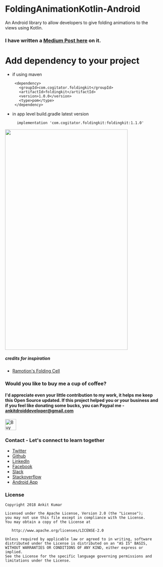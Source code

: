 # FoldingAnimationKotlin-Android

An Android library to allow developers to give folding animations to the views using Kotlin.

### I have written a [Medium Post here](https://t.co/uzavGOZ494) on it.
 
# Add dependency to your project

- if using maven 
    
       <dependency>
         <groupId>com.cogitator.foldingkit</groupId>
         <artifactId>foldingkit</artifactId>
         <version>1.0.0</version>
         <type>pom</type>
       </dependency>
       
- in app level build.gradle latest version

        implementation 'com.cogitator.foldingkit:foldingkit:1.1.0' 



 <img src="https://github.com/AnkitDroidGit/FoldingAnimationKotlin-Android/blob/master/art/animationgif.gif" width="400" height="720">

##### credits for inspiration
- [Ramotion's Folding Cell](https://github.com/Ramotion/folding-cell)


### Would you like to buy me a cup of coffee?
#### I'd appreciate even your little contribution to my work, it helps me keep this Open Source updated. If this project helped you or your business and if you feel like donating some bucks, you can Paypal me - ankitdroiddeveloper@gmail.com

<a href='https://ko-fi.com/L3L1DM19' target='_blank'><img height='36' style='border:0px;height:36px;' src='https://az743702.vo.msecnd.net/cdn/kofi2.png?v=0' border='0' alt='Buy Me a Coffee at ko-fi.com' /></a>

### Contact - Let's connect to learn together
- [Twitter](https://twitter.com/KumarAnkitRKE)
- [Github](https://github.com/AnkitDroidGit)
- [LinkedIn](https://www.linkedin.com/in/kumarankitkumar/)
- [Facebook](https://www.facebook.com/freeankit)
- [Slack](https://ankitdroid.slack.com)
- [Stackoverflow](https://stackoverflow.com/users/3282461/android)
- [Android App](https://play.google.com/store/apps/details?id=com.freeankit.ankitprofile)


### License

    Copyright 2018 Ankit Kumar
    
    Licensed under the Apache License, Version 2.0 (the "License");
    you may not use this file except in compliance with the License.
    You may obtain a copy of the License at

       http://www.apache.org/licenses/LICENSE-2.0

    Unless required by applicable law or agreed to in writing, software
    distributed under the License is distributed on an "AS IS" BASIS,
    WITHOUT WARRANTIES OR CONDITIONS OF ANY KIND, either express or implied.
    See the License for the specific language governing permissions and
    limitations under the License.
